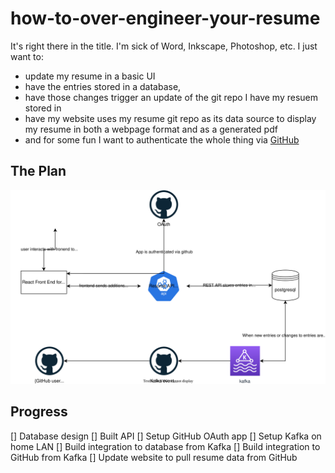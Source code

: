 # how-to-over-engineer-your-resume

It's right there in the title. I'm sick of Word, Inkscape, Photoshop, etc. I just want to:
- update my resume in a basic UI
- have the entries stored in a database, 
- have those changes trigger an update of the git repo I have my resuem stored in 
- have my website uses my resume git repo as its data source to display my resume in both a webpage format and as a generated pdf
- and for some fun I want to authenticate the whole thing via [GitHub](https://docs.github.com/en/developers/apps/building-oauth-apps/creating-an-oauth-app)

## The Plan

![The general plan](./imgs/how-to-overengineer-your-resume.svg)

## Progress

[] Database design
[] Built API 
[] Setup GitHub OAuth app
[] Setup Kafka on home LAN
[] Build integration to database from Kafka
[] Build integration to GitHub from Kafka
[] Update website to pull resume data from GitHub
